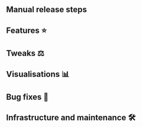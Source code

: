## Manual release steps

## Features ⭐



## Tweaks ⚖️



## Visualisations 📊 



## Bug fixes 🐛



## Infrastructure and maintenance 🛠️



<!--

# Instructions

Name this PR `Release <year>-<week number>` (e.g. `Release 2023-50`). See https://www.calendar-365.com/week-number.html for the current week number.

Release process documentation: https://beyond-essential.slab.com/posts/release-process-j4ersmrg

# Example entries

- RN-977: Allow downloading the generated QR code in Meditrak App
- (no issue) #4695

-->
